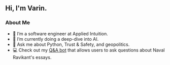 ## Hi, I'm Varin.

### About Me

-   🔭 I’m a software engineer at Applied Intuition.
-   🌱 I’m currently doing a deep-dive into AI.
-   💬 Ask me about Python, Trust & Safety, and geopolitics.
-   💻 Check out my [Q&A bot](https://github.com/varinnair/naval-gpt) that allows users to ask questions about Naval Ravikant's essays.
